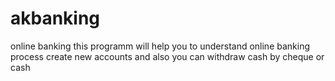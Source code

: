 # akbanking
online banking
this programm will help you to understand online banking process create new accounts 
and also you can withdraw cash by cheque or cash 
